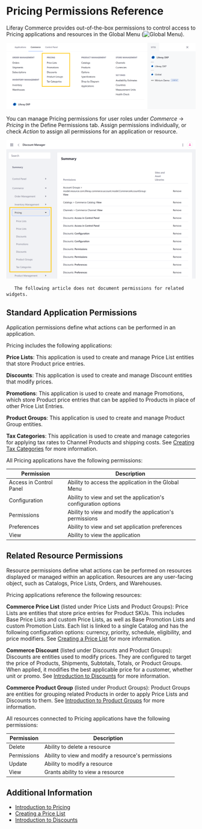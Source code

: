 # Pricing Permissions Reference

Liferay Commerce provides out-of-the-box permissions to control access to Pricing applications and resources in the Global Menu (![Global Menu](../../images/icon-applications-menu.png)).

![Control access to Pricing applications and resources.](./pricing-permissions-reference/images/01.png)

You can manage Pricing permissions for user roles under *Commerce* &rarr; *Pricing* in the Define Permissions tab. Assign permissions individually, or check *Action* to assign all permissions for an application or resource.

![Manage Pricing permissions for user roles in the Define Permissions tab.](./pricing-permissions-reference/images/02.png)

```note::
   The following article does not document permissions for related widgets.
```

## Standard Application Permissions

Application permissions define what actions can be performed in an application.

Pricing includes the following applications:

**Price Lists**: This application is used to create and manage Price List entities that store Product price entries.

**Discounts**: This application is used to create and manage Discount entities that modify prices.

**Promotions**: This application is used to create and manage Promotions, which store Product price entries that can be applied to Products in place of other Price List Entries.

**Product Groups**: This application is used to create and manage Product Group entities.

**Tax Categories**: This application is used to create and manage categories for applying tax rates to Channel Products and shipping costs. See [Creating Tax Categories](../../store-administration/configuring-taxes/creating-tax-categories.md) for more information.

All Pricing applications have the following permissions:

| Permission | Description |
| --- | --- |
| Access in Control Panel | Ability to access the application in the Global Menu |
| Configuration | Ability to view and set the application's configuration options |
| Permissions | Ability to view and modify the application's permissions |
| Preferences | Ability to view and set application preferences |
| View | Ability to view the application |

## Related Resource Permissions

Resource permissions define what actions can be performed on resources displayed or managed within an application. Resources are any user-facing object, such as Catalogs, Price Lists, Orders, and Warehouses.

Pricing applications reference the following resources:

**Commerce Price List** (listed under Price Lists and Product Groups): Price Lists are entities that store price entries for Product SKUs. This includes Base Price Lists and custom Price Lists, as well as Base Promotion Lists and custom Promotion Lists. Each list is linked to a single Catalog and has the following configuration options: currency, priority, schedule, eligibility, and price modifiers. See [Creating a Price List](../../managing-a-catalog/managing-price/creating-a-price-list.md) for more information.

**Commerce Discount** (listed under Discounts and Product Groups): Discounts are entities used to modify prices. They are configured to target the price of Products, Shipments, Subtotals, Totals, or Product Groups. When applied, it modifies the best applicable price for a customer, whether unit or promo. See [Introduction to Discounts](../../promoting-products/introduction-to-discounts.md) for more information.

**Commerce Product Group** (listed under Product Groups): Product Groups are entities for grouping related Products in order to apply Price Lists and Discounts to them. See [Introduction to Product Groups](../../promoting-products/introduction-to-product-groups.md) for more information.

All resources connected to Pricing applications have the following permissions:

| Permission | Description |
|---|---|
| Delete | Ability to delete a resource |
| Permissions | Ability to view and modify a resource's permissions  |
| Update | Ability to modify a resource |
| View | Grants ability to view a resource |

## Additional Information

* [Introduction to Pricing](../../managing-a-catalog/managing-price/introduction-to-pricing.md)
* [Creating a Price List](../../managing-a-catalog/managing-price/creating-a-price-list.md)
* [Introduction to Discounts](../../promoting-products/introduction-to-discounts.md)
